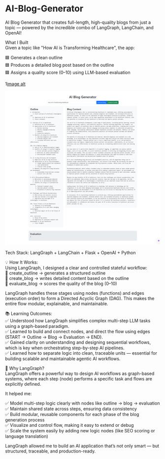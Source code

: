 # AI-Blog-Generator<br>
AI Blog Generator that creates full-length, high-quality blogs from just a topic — powered by the incredible combo of LangGraph, LangChain, and OpenAI!<br>

What I Built<br>
Given a topic like "How AI is Transforming Healthcare", the app:<br>

🟦 Generates a clean outline<br>
🟦 Produces a detailed blog post based on the outline<br>
🟦 Assigns a quality score (0–10) using LLM-based evaluation<br>

1[image alt](https://github.com/Narendra8767/AI-Blog-Generator/blob/9914a51cf2f91388b81b8b01475480ca79f723cb/image/UI.png)

![image alt](https://github.com/Narendra8767/AI-Blog-Generator/blob/731086812d25bfbfed83a744282427b78010414f/image/AI%20blog%20full%20screen%20image.png)

Tech Stack: LangGraph + LangChain + Flask + OpenAI + Python<br>

💡 How It Works:<br>
Using LangGraph, I designed a clear and controlled stateful workflow:<br>
🔹 create_outline → generates a structured outline<br>
🔹 create_blog → writes detailed content based on the outline<br>
🔹 evaluate_blog → scores the quality of the blog (0–10)<br>

LangGraph handles these stages using nodes (functions) and edges (execution order) to form a Directed Acyclic Graph (DAG). This makes the entire flow modular, explainable, and maintainable.<br>

📚 Learning Outcomes:<br>
✅ Understood how LangGraph simplifies complex multi-step LLM tasks using a graph-based paradigm.<br>
✅ Learned to build and connect nodes, and direct the flow using edges (START → Outline → Blog → Evaluation → END).<br>
✅ Gained clarity on understanding and designing sequential workflows, which is key when orchestrating step-by-step AI pipelines.<br>
✅ Learned how to separate logic into clean, traceable units — essential for building scalable and maintainable agentic AI workflows.<br>


🧠 Why LangGraph?<br>
LangGraph offers a powerful way to design AI workflows as graph-based systems, where each step (node) performs a specific task and flows are explicitly defined.<br>

It helped me:<br>

✅ Model multi-step logic clearly with nodes like outline → blog → evaluation<br>
✅ Maintain shared state across steps, ensuring data consistency<br>
✅ Build modular, reusable components for each phase of the blog generation process<br>
✅ Visualize and control flow, making it easy to extend or debug<br>
✅ Scale the system easily by adding new logic nodes (like SEO scoring or language translation)<br>

LangGraph allowed me to build an AI application that’s not only smart — but structured, traceable, and production-ready.<br>
